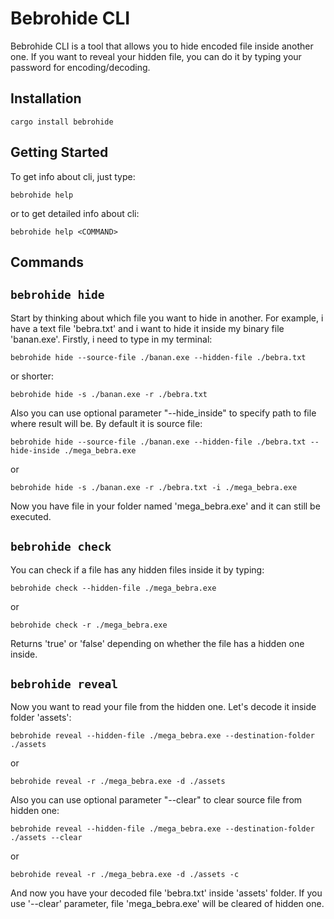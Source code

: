 # Bebrohide CLI

Bebrohide CLI is a tool that allows you to hide encoded file inside another one. If you want to reveal your hidden file, you can do it by typing your password for encoding/decoding.

## Installation

```shell
cargo install bebrohide
```

## Getting Started

To get info about cli, just type:

```shell
bebrohide help
```

or to get detailed info about cli:

```shell
bebrohide help <COMMAND>
```

## Commands

## `bebrohide hide`

Start by thinking about which file you want to hide in another. For example, i have a text file 'bebra.txt' and i want to hide it inside my binary file 'banan.exe'. Firstly, i need to type in my terminal:

```shell
bebrohide hide --source-file ./banan.exe --hidden-file ./bebra.txt
```

or shorter:

```shell
bebrohide hide -s ./banan.exe -r ./bebra.txt
```

Also you can use optional parameter "--hide_inside" to specify path to file where result will be. By default it is source file:

```shell
bebrohide hide --source-file ./banan.exe --hidden-file ./bebra.txt --hide-inside ./mega_bebra.exe
```

or

```shell
bebrohide hide -s ./banan.exe -r ./bebra.txt -i ./mega_bebra.exe
```

Now you have file in your folder named 'mega_bebra.exe' and it can still be executed.

## `bebrohide check`

You can check if a file has any hidden files inside it by typing:

```shell
bebrohide check --hidden-file ./mega_bebra.exe
```

or

```shell
bebrohide check -r ./mega_bebra.exe
```

Returns 'true' or 'false' depending on whether the file has a hidden one inside.

## `bebrohide reveal`

Now you want to read your file from the hidden one. Let's decode it inside folder 'assets':

```shell
bebrohide reveal --hidden-file ./mega_bebra.exe --destination-folder ./assets
```

or

```shell
bebrohide reveal -r ./mega_bebra.exe -d ./assets
```

Also you can use optional parameter "--clear" to clear source file from hidden one:

```shell
bebrohide reveal --hidden-file ./mega_bebra.exe --destination-folder ./assets --clear
```

or

```shell
bebrohide reveal -r ./mega_bebra.exe -d ./assets -c
```

And now you have your decoded file 'bebra.txt' inside 'assets' folder. If you use '--clear' parameter, file 'mega_bebra.exe' will be cleared of hidden one.
